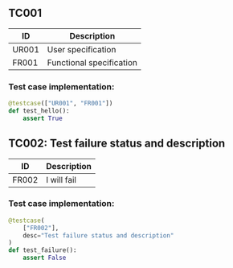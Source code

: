 ## TC001

ID    | Description             
----- | ------------------------
UR001 | User specification      
FR001 | Functional specification


### Test case implementation:

```python
@testcase(["UR001", "FR001"])
def test_hello():
    assert True
```

## TC002: Test failure status and description

ID    | Description
----- | -----------
FR002 | I will fail


### Test case implementation:

```python
@testcase(
    ["FR002"],
    desc="Test failure status and description"
)
def test_failure():
    assert False
```

